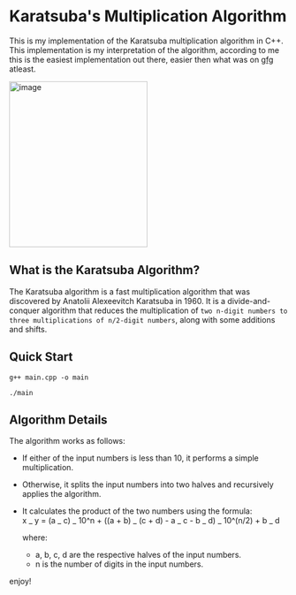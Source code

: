 # Karatsuba's Multiplication Algorithm

This is my implementation of the Karatsuba multiplication algorithm in C++. This implementation is my interpretation of the algorithm, according to me this is the easiest implementation out there, easier then what was on [gfg](https://www.geeksforgeeks.org/karatsuba-algorithm-for-fast-multiplication-using-divide-and-conquer-algorithm/) atleast.

<img src="https://github.com/Aliqyan-21/Karatsuba-Algo-Cpp/assets/117648906/d5fa65fe-abe5-40d5-8655-d931352cfccf" alt="image" height=300px width=250px />

## What is the Karatsuba Algorithm?

The Karatsuba algorithm is a fast multiplication algorithm that was discovered by Anatolii Alexeevitch Karatsuba in 1960. It is a divide-and-conquer algorithm that reduces the multiplication of `two n-digit numbers to three multiplications of n/2-digit numbers`, along with some additions and shifts.

## Quick Start

```console
g++ main.cpp -o main

./main
```

## Algorithm Details

The algorithm works as follows:

- If either of the input numbers is less than 10, it performs a simple multiplication.
- Otherwise, it splits the input numbers into two halves and recursively applies the algorithm.
- It calculates the product of the two numbers using the formula:  
  x _ y = (a _ c) _ 10^n + ((a + b) _ (c + d) - a _ c - b _ d) _ 10^(n/2) + b _ d

  where:

  - a, b, c, d are the respective halves of the input numbers.
  - n is the number of digits in the input numbers.

enjoy!
